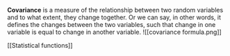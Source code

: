 **Covariance** is a measure of the relationship between two random variables and to what extent, they change together. 
Or we can say, in other words, it defines the changes between the two variables, such that change in one variable is equal to change in another variable.
![[covariance formula.png]]

[[Statistical functions]]